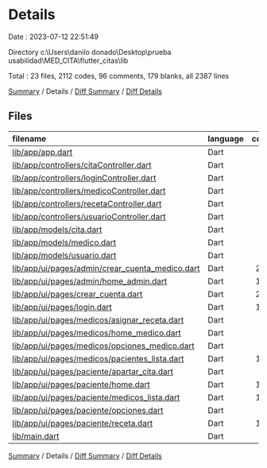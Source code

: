 # Details

Date : 2023-07-12 22:51:49

Directory c:\\Users\\danilo donado\\Desktop\\prueba usabilidad\\MED_CITA\\flutter_citas\\lib

Total : 23 files,  2112 codes, 96 comments, 179 blanks, all 2387 lines

[Summary](results.md) / Details / [Diff Summary](diff.md) / [Diff Details](diff-details.md)

## Files
| filename | language | code | comment | blank | total |
| :--- | :--- | ---: | ---: | ---: | ---: |
| [lib/app/app.dart](/lib/app/app.dart) | Dart | 20 | 0 | 2 | 22 |
| [lib/app/controllers/citaController.dart](/lib/app/controllers/citaController.dart) | Dart | 28 | 0 | 3 | 31 |
| [lib/app/controllers/loginController.dart](/lib/app/controllers/loginController.dart) | Dart | 70 | 0 | 8 | 78 |
| [lib/app/controllers/medicoController.dart](/lib/app/controllers/medicoController.dart) | Dart | 71 | 1 | 11 | 83 |
| [lib/app/controllers/recetaController.dart](/lib/app/controllers/recetaController.dart) | Dart | 21 | 0 | 5 | 26 |
| [lib/app/controllers/usuarioController.dart](/lib/app/controllers/usuarioController.dart) | Dart | 57 | 0 | 4 | 61 |
| [lib/app/models/cita.dart](/lib/app/models/cita.dart) | Dart | 39 | 0 | 3 | 42 |
| [lib/app/models/medico.dart](/lib/app/models/medico.dart) | Dart | 34 | 0 | 7 | 41 |
| [lib/app/models/usuario.dart](/lib/app/models/usuario.dart) | Dart | 60 | 0 | 4 | 64 |
| [lib/app/ui/pages/admin/crear_cuenta_medico.dart](/lib/app/ui/pages/admin/crear_cuenta_medico.dart) | Dart | 225 | 15 | 16 | 256 |
| [lib/app/ui/pages/admin/home_admin.dart](/lib/app/ui/pages/admin/home_admin.dart) | Dart | 159 | 0 | 9 | 168 |
| [lib/app/ui/pages/crear_cuenta.dart](/lib/app/ui/pages/crear_cuenta.dart) | Dart | 285 | 0 | 13 | 298 |
| [lib/app/ui/pages/login.dart](/lib/app/ui/pages/login.dart) | Dart | 170 | 0 | 10 | 180 |
| [lib/app/ui/pages/medicos/asignar_receta.dart](/lib/app/ui/pages/medicos/asignar_receta.dart) | Dart | 78 | 0 | 12 | 90 |
| [lib/app/ui/pages/medicos/home_medico.dart](/lib/app/ui/pages/medicos/home_medico.dart) | Dart | 82 | 0 | 7 | 89 |
| [lib/app/ui/pages/medicos/opciones_medico.dart](/lib/app/ui/pages/medicos/opciones_medico.dart) | Dart | 97 | 0 | 6 | 103 |
| [lib/app/ui/pages/medicos/pacientes_lista.dart](/lib/app/ui/pages/medicos/pacientes_lista.dart) | Dart | 100 | 0 | 7 | 107 |
| [lib/app/ui/pages/paciente/apartar_cita.dart](/lib/app/ui/pages/paciente/apartar_cita.dart) | Dart | 57 | 0 | 8 | 65 |
| [lib/app/ui/pages/paciente/home.dart](/lib/app/ui/pages/paciente/home.dart) | Dart | 110 | 0 | 7 | 117 |
| [lib/app/ui/pages/paciente/medicos_lista.dart](/lib/app/ui/pages/paciente/medicos_lista.dart) | Dart | 104 | 80 | 12 | 196 |
| [lib/app/ui/pages/paciente/opciones.dart](/lib/app/ui/pages/paciente/opciones.dart) | Dart | 90 | 0 | 8 | 98 |
| [lib/app/ui/pages/paciente/receta.dart](/lib/app/ui/pages/paciente/receta.dart) | Dart | 132 | 0 | 15 | 147 |
| [lib/main.dart](/lib/main.dart) | Dart | 23 | 0 | 2 | 25 |

[Summary](results.md) / Details / [Diff Summary](diff.md) / [Diff Details](diff-details.md)